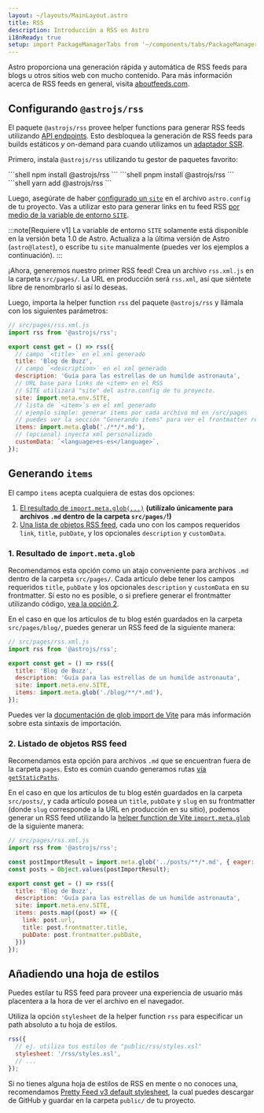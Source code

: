```yaml
---
layout: ~/layouts/MainLayout.astro
title: RSS
description: Introducción a RSS en Astro
i18nReady: true
setup: import PackageManagerTabs from '~/components/tabs/PackageManagerTabs.astro'
---
```


Astro proporciona una generación rápida y automática de RSS feeds para blogs u otros sitios web con mucho contenido. Para más información acerca de RSS feeds en general, visita [aboutfeeds.com](https://aboutfeeds.com/).

## Configurando `@astrojs/rss`

El paquete `@astrojs/rss` provee helper functions para generar RSS feeds utilizando [API endpoints](/es/core-concepts/endpoints/#endpoints-de-archivos-estáticos). Esto desbloquea la generación de RSS feeds para builds estáticos _y_ on-demand para cuando utilizamos un [adaptador SSR](/es/guides/server-side-rendering/#añadiendo-un-adaptador).

Primero, instala `@astrojs/rss` utilizando tu gestor de paquetes favorito:

<PackageManagerTabs>
  <Fragment slot="npm">
  ```shell
  npm install @astrojs/rss
  ```
  </Fragment>
  <Fragment slot="pnpm">
  ```shell
  pnpm install @astrojs/rss
  ```
  </Fragment>
  <Fragment slot="yarn">
  ```shell
  yarn add @astrojs/rss
  ```
  </Fragment>
</PackageManagerTabs>

Luego, asegúrate de haber [configurado un `site`](/es/reference/configuration-reference/#site) en el archivo `astro.config` de tu proyecto. Vas a utilizar esto para generar links en tu feed RSS [por medio de la variable de entorno `SITE`](/es/guides/environment-variables/#variables-de-entorno-predeterminadas).

:::note[Requiere v1]
La variable de entorno `SITE` solamente está disponible en la versión beta 1.0 de Astro. Actualiza a la última versión de Astro (`astro@latest`), o escribe tu `site` manualmente (puedes ver los ejemplos a continuación).
:::

¡Ahora, generemos nuestro primer RSS feed! Crea un archivo `rss.xml.js` en la carpeta `src/pages/`. La URL en producción será `rss.xml`, así que siéntete libre de renombrarlo si así lo deseas.

Luego, importa la helper function `rss` del paquete `@astrojs/rss` y llámala con los siguientes parámetros:

```js
// src/pages/rss.xml.js
import rss from '@astrojs/rss';

export const get = () => rss({
  // campo `<title>` en el xml generado
  title: 'Blog de Buzz',
  // campo `<description>` en el xml generado
  description: 'Guía para las estrellas de un humilde astronauta',
  // URL base para links de <item> en el RSS
  // SITE utilizará "site" del astro.config de tu proyecto.
  site: import.meta.env.SITE,
  // lista de `<item>`s en el xml generado
  // ejemplo simple: generar items por cada archivo md en /src/pages
  // puedes ver la sección "Generando items" para ver el frontmatter requerido y casos de uso avanzados
  items: import.meta.glob('./**/*.md'),
  // (opcional) inyecta xml personalizado
  customData: `<language>es-es</language>`,
});
```

## Generando `items`

El campo `items` acepta cualquiera de estas dos opciones:

1. [El resultado de `import.meta.glob(...)`](#1-resultado-de-importmetaglob) **(utilízalo únicamente para archivos `.md` dentro de la carpeta `src/pages/`!)**
2. [Una lista de objetos RSS feed](#2-listado-de-objetos-rss-feed), cada uno con los campos requeridos `link`, `title`, `pubDate`, y los opcionales `description` y `customData`.

### 1. Resultado de `import.meta.glob`

Recomendamos esta opción como un atajo conveniente para archivos `.md` dentro de la carpeta `src/pages/`. Cada artículo debe tener los campos requeridos `title`, `pubDate` y los opcionales `description` y `customData` en su frontmatter. Si esto no es posible, o si prefiere generar el frontmatter utilizando código, [vea la opción 2](#2-listado-de-objetos-rss-feed).

En el caso en que los artículos de tu blog estén guardados en la carpeta `src/pages/blog/`, puedes generar un RSS feed de la siguiente manera:

```js
// src/pages/rss.xml.js
import rss from '@astrojs/rss';

export const get = () => rss({
  title: 'Blog de Buzz',
  description: 'Guía para las estrellas de un humilde astronauta',
  site: import.meta.env.SITE,
  items: import.meta.glob('./blog/**/*.md'),
});
```

Puedes ver la [documentación de glob import de Vite](https://vitejs.dev/guide/features.html#glob-import) para más información sobre esta sintaxis de importación.

### 2. Listado de objetos RSS feed

Recomendamos esta opción para archivos `.md` que se encuentran fuera de la carpeta `pages`. Esto es común cuando generamos rutas [vía `getStaticPaths`](/es/reference/api-reference/#getstaticpaths).

En el caso en que los artículos de tu blog estén guardados en la carpeta `src/posts/`, y cada artículo posea un `title`, `pubDate` y `slug` en su frontmatter (donde `slug` corresponde a la URL en producción en su sitio), podemos generar un RSS feed utilizando la [helper function de Vite `import.meta.glob`](https://vitejs.dev/guide/features.html#glob-import) de la siguiente manera:

```js
// src/pages/rss.xml.js
import rss from '@astrojs/rss';

const postImportResult = import.meta.glob('../posts/**/*.md', { eager: true });
const posts = Object.values(postImportResult);

export const get = () => rss({
  title: 'Blog de Buzz',
  description: 'Guía para las estrellas de un humilde astronauta',
  site: import.meta.env.SITE,
  items: posts.map((post) => ({
    link: post.url,
    title: post.frontmatter.title,
    pubDate: post.frontmatter.pubDate,
  }))
});
```

## Añadiendo una hoja de estilos

Puedes estilar tu RSS feed para proveer una experiencia de usuario más placentera a la hora de ver el archivo en el navegador.

Utiliza la opción `stylesheet` de la helper function `rss` para especificar un path absoluto a tu hoja de estilos.

```js
rss({
  // ej. utiliza tus estilos de "public/rss/styles.xsl"
  stylesheet: '/rss/styles.xsl',
  // ...
});
```

Si no tienes alguna hoja de estilos de RSS en mente o no conoces una, recomendamos [Pretty Feed v3 default stylesheet](https://github.com/genmon/aboutfeeds/blob/main/tools/pretty-feed-v3.xsl), la cual puedes descargar de GitHub y guardar en la carpeta `public/` de tu proyecto.
